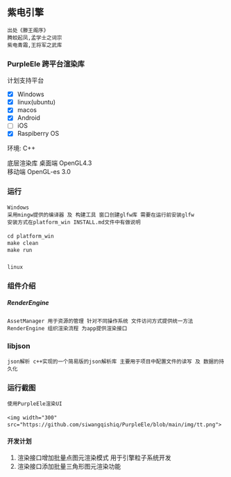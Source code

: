 ## 紫电引擎 
    出处《滕王阁序》
    腾蛟起凤,孟学士之词宗 
    紫电青霜,王将军之武库


### PurpleEle 跨平台渲染库
计划支持平台  
- [x] Windows 
- [x] linux(ubuntu) 
- [x] macos 
- [x] Android 
- [ ] iOS 
- [x] Raspiberry OS

环境: C++ 

底层渲染库 
    桌面端 OpenGL4.3   
    移动端 OpenGL-es 3.0 

### 运行
    Windows 
    采用mingw提供的编译器 及 构建工具 窗口创建glfw库 需要在运行前安装glfw 
    安装方式在platform_win INSTALL.md文件中有做说明

    cd platform_win
    make clean
    make run 

### 
    linux


### 组件介绍
##### RenderEngine 
    AssetManager 用于资源的管理 针对不同操作系统 文件访问方式提供统一方法   
    RenderEngine 组织渲染流程 为app提供渲染接口


### libjson
    json解析 c++实现的一个简易版的json解析库 主要用于项目中配置文件的读写 及 数据的持久化

### 运行截图 
    使用PurpleEle渲染UI 
    
    <img width="300" src="https://github.com/siwangqishiq/PurpleEle/blob/main/img/tt.png">

#### 开发计划
  1. 渲染接口增加批量点图元渲染模式 用于引擎粒子系统开发
  2. 渲染接口添加批量三角形图元渲染功能
   
    

    



